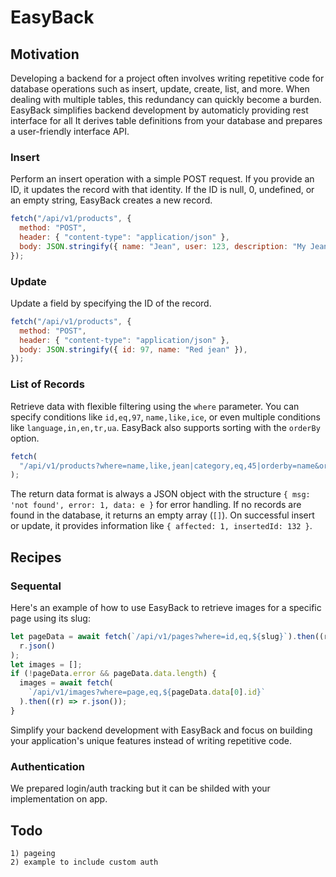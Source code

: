 # EasyBack

## Motivation

Developing a backend for a project often involves writing repetitive code for database operations such as insert, update, create, list, and more. When dealing with multiple tables, this redundancy can quickly become a burden. EasyBack simplifies backend development by automaticly providing rest interface for all It derives table definitions from your database and prepares a user-friendly interface API.

### Insert

Perform an insert operation with a simple POST request. If you provide an ID, it updates the record with that identity. If the ID is null, 0, undefined, or an empty string, EasyBack creates a new record.

```javascript
fetch("/api/v1/products", {
  method: "POST",
  header: { "content-type": "application/json" },
  body: JSON.stringify({ name: "Jean", user: 123, description: "My Jean" }),
});
```

### Update

Update a field by specifying the ID of the record.

```javascript
fetch("/api/v1/products", {
  method: "POST",
  header: { "content-type": "application/json" },
  body: JSON.stringify({ id: 97, name: "Red jean" }),
});
```

### List of Records

Retrieve data with flexible filtering using the `where` parameter. You can specify conditions like `id,eq,97`, `name,like,ice`, or even multiple conditions like `language,in,en,tr,ua`. EasyBack also supports sorting with the `orderBy` option.

```javascript
fetch(
  "/api/v1/products?where=name,like,jean|category,eq,45|orderby=name&orderby=name"
);
```

The return data format is always a JSON object with the structure `{ msg: 'not found', error: 1, data: e }` for error handling. If no records are found in the database, it returns an empty array (`[]`). On successful insert or update, it provides information like `{ affected: 1, insertedId: 132 }`.

## Recipes

### Sequental

Here's an example of how to use EasyBack to retrieve images for a specific page using its slug:

```javascript
let pageData = await fetch(`/api/v1/pages?where=id,eq,${slug}`).then((r) =>
  r.json()
);
let images = [];
if (!pageData.error && pageData.data.length) {
  images = await fetch(
    `/api/v1/images?where=page,eq,${pageData.data[0].id}`
  ).then((r) => r.json());
}
```

Simplify your backend development with EasyBack and focus on building your application's unique features instead of writing repetitive code.

### Authentication

We prepared login/auth tracking but it can be shilded with your implementation on app.

## Todo

    1) pageing
    2) example to include custom auth

